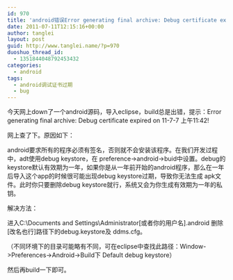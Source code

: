 ```yaml
---
id: 970
title: 'android错误Error generating final archive: Debug certificate expired on xx-x-x 上午11:42!'
date: 2011-07-11T12:15:16+00:00
author: tanglei
layout: post
guid: http://www.tanglei.name/?p=970
duoshuo_thread_id:
  - 1351844048792453432
categories:
  - android
tags:
  - android调试证书过期
  - bug
---
```

今天网上down了一个android源码，导入eclipse，build总是出错，提示：Error generating final archive: Debug certificate expired on 11-7-7 上午11:42!

网上查了下。原因如下：

android要求所有的程序必须有签名，否则就不会安装该程序。在我们开发过程中，adt使用debug keystore，在 preference->android->buid中设置。debug的keystore默认有效期为一年，如果你是从一年前开始的android程序，那么在一年后导入这个app的时候很可能出现debug keystore过期，导致你无法生成 apk文件。此时你只要删除debug keystore就行，系统又会为你生成有效期为一年的私钥。

解决方法：

进入C:\Documents and Settings\Administrator[或者你的用户名]\.android 删除[改名也行]路径下的debug.keystore及 ddms.cfg。

（不同环境下的目录可能略有不同，可在eclipse中查找此路径：Window->Preferences->Android->Build下 Default debug keystore）

然后再build一下即可。
